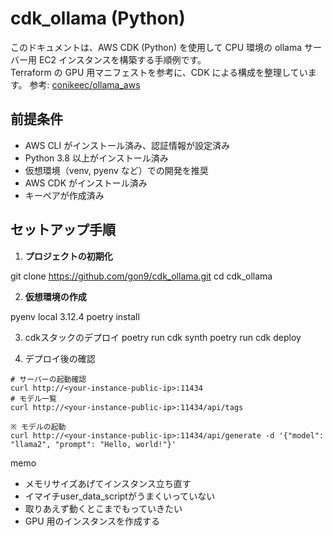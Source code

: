 # cdk_ollama (Python)

このドキュメントは、AWS CDK (Python) を使用して CPU 環境の ollama サーバー用 EC2 インスタンスを構築する手順例です。  
Terraform の GPU 用マニフェストを参考に、CDK による構成を整理しています。
参考: [conikeec/ollama_aws](https://github.com/conikeec/ollama_aws/tree/main)

## 前提条件

- AWS CLI がインストール済み、認証情報が設定済み
- Python 3.8 以上がインストール済み
- 仮想環境（venv, pyenv など）での開発を推奨
- AWS CDK がインストール済み
- キーペアが作成済み

## セットアップ手順

1. **プロジェクトの初期化**

git clone https://github.com/gon9/cdk_ollama.git
cd cdk_ollama

2. **仮想環境の作成**

pyenv local 3.12.4
poetry install

3. cdkスタックのデプロイ
poetry run cdk synth
poetry run cdk deploy

4. デプロイ後の確認
```
# サーバーの起動確認
curl http://<your-instance-public-ip>:11434
# モデル一覧
curl http://<your-instance-public-ip>:11434/api/tags

※ モデルの起動
curl http://<your-instance-public-ip>:11434/api/generate -d '{"model": "llama2", "prompt": "Hello, world!"}'
```


memo
- メモリサイズあげてインスタンス立ち直す
- イマイチuser_data_scriptがうまくいっていない
- 取りあえず動くとこまでもっていきたい
- GPU 用のインスタンスを作成する
